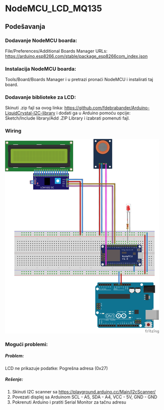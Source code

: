 # NodeMCU_LCD_MQ135 
## Podešavanja
### Dodavanje NodeMCU boarda: 
File/Preferences/Additional Boards Manager URLs: https://arduino.esp8266.com/stable/package_esp8266com_index.json
### Instalacija NodeMCU boarda: 
Tools/Board/Boards Manager i u pretrazi pronaći NodeMCU i instalirati taj board.
### Dodavanje biblioteke za LCD:
Skinuti .zip fajl sa ovog linka: https://github.com/fdebrabander/Arduino-LiquidCrystal-I2C-library i dodati ga u Arduino pomoću opcije: Sketch/Include library/Add .ZIP Library i izabrati pomenuti fajl.

### Wiring
![Wiring](/Images/Wiring.png)

### Mogući problemi:
##### Problem: 
LCD ne prikazuje podatke: Pogrešna adresa (0x27) 
##### Rešenje: 
1. Skinuti I2C scanner sa https://playground.arduino.cc/Main/I2cScanner/
2. Povezati displej sa Arduinom SCL - A5, SDA - A4, VCC - 5V, GND - GND
3. Pokrenuti Arduino i pratiti Serial Monitor za tačnu adresu


